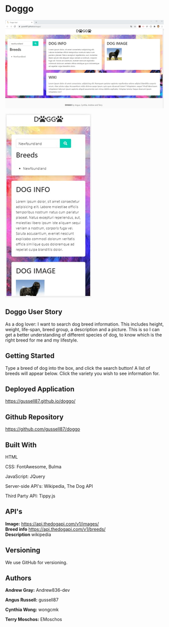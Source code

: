 # Doggo

![image](https://github.com/gussell87/doggo/blob/master/assets/doggo.jpg?raw=true)

![image](https://github.com/gussell87/doggo/blob/master/assets/doggoMobile.jpg?raw=true)


## Doggo User Story
As a dog lover: I want to search dog breed information. This includes height, weight, life-span, breed group, a description and a picture.
This is so I can get a better understanding of different species of dog, to know which is the right breed for me and my lifestyle.


## Getting Started 
Type a breed of dog into the box, and click the search button! A list of breeds will appear below. Click the variety you wish to see information for.


## Deployed Application
https://gussell87.github.io/doggo/


## Github Repository
https://github.com/gussell87/doggo


## Built With
HTML

CSS: FontAwesome, Bulma

JavaScript: JQuery

Server-side API's: Wikipedia, The Dog API

Third Party API: Tippy.js


## API's
**Image:** https://api.thedogapi.com/v1/images/  
**Breed info** https://api.thedogapi.com/v1/breeds/  
**Description** wikipedia

## Versioning
We use GitHub for versioning.


## Authors
**Andrew Gray:** Andrew836-dev

**Angus Russell:** gussell87

**Cynthia Wong:** wongcmk

**Terry Moschos:** EMoschos